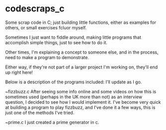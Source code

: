 # codescraps_c
Some scrap code in C; just building little functions, either as examples for others, or small exercises fcluor myself.


Sometimes I just want to fiddle around, making little programs that accomplish simple things, just to see how to do it.

Other times, I'm explaining a concept to someone else, and in the process, need to make a program to demonstrate.

Either way, if they're not part of a larger project I'm working on, they'll end up right here!

Below is a description of the programs included: I'll update as I go.

~fizzbuzz.c
  After seeing some info online and some videos on how this is sometimes used (perhaps in the UK more than not)
  as an interview question, I decided to see how I would implement it. I've become very quick at building a program
  to play fizzbuzz, and I've done it a few ways, this is just one of the methods I've tried.
  
~prime.c
  I just created a prime generator in c.
